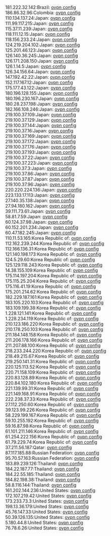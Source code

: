 181.222.32.142:Brazil: [ovpn config](vpn/181_222_32_142.ovpn)  
186.86.32.96:Colombia: [ovpn config](vpn/186_86_32_96.ovpn)  
110.134.137.24:Japan: [ovpn config](vpn/110_134_137_24.ovpn)  
111.99.117.215:Japan: [ovpn config](vpn/111_99_117_215.ovpn)  
115.37.11.239:Japan: [ovpn config](vpn/115_37_11_239.ovpn)  
118.111.12.15:Japan: [ovpn config](vpn/118_111_12_15.ovpn)  
118.156.233.24:Japan: [ovpn config](vpn/118_156_233_24.ovpn)  
124.219.204.102:Japan: [ovpn config](vpn/124_219_204_102.ovpn)  
125.201.46.123:Japan: [ovpn config](vpn/125_201_46_123.ovpn)  
126.140.36.245:Japan: [ovpn config](vpn/126_140_36_245.ovpn)  
126.171.208.150:Japan: [ovpn config](vpn/126_171_208_150.ovpn)  
126.1.14.5:Japan: [ovpn config](vpn/126_1_14_5.ovpn)  
126.34.156.64:Japan: [ovpn config](vpn/126_34_156_64.ovpn)  
147.192.42.22:Japan: [ovpn config](vpn/147_192_42_22.ovpn)  
152.117.167.12:Japan: [ovpn config](vpn/152_117_167_12.ovpn)  
175.177.43.122:Japan: [ovpn config](vpn/175_177_43_122.ovpn)  
180.196.128.155:Japan: [ovpn config](vpn/180_196_128_155.ovpn)  
180.196.230.167:Japan: [ovpn config](vpn/180_196_230_167.ovpn)  
180.28.237.198:Japan: [ovpn config](vpn/180_28_237_198.ovpn)  
182.166.108.246:Japan: [ovpn config](vpn/182_166_108_246.ovpn)  
219.100.37.109:Japan: [ovpn config](vpn/219_100_37_109.ovpn)  
219.100.37.129:Japan: [ovpn config](vpn/219_100_37_129.ovpn)  
219.100.37.144:Japan: [ovpn config](vpn/219_100_37_144.ovpn)  
219.100.37.16:Japan: [ovpn config](vpn/219_100_37_16.ovpn)  
219.100.37.169:Japan: [ovpn config](vpn/219_100_37_169.ovpn)  
219.100.37.172:Japan: [ovpn config](vpn/219_100_37_172.ovpn)  
219.100.37.176:Japan: [ovpn config](vpn/219_100_37_176.ovpn)  
219.100.37.193:Japan: [ovpn config](vpn/219_100_37_193.ovpn)  
219.100.37.22:Japan: [ovpn config](vpn/219_100_37_22.ovpn)  
219.100.37.223:Japan: [ovpn config](vpn/219_100_37_223.ovpn)  
219.100.37.3:Japan: [ovpn config](vpn/219_100_37_3.ovpn)  
219.100.37.86:Japan: [ovpn config](vpn/219_100_37_86.ovpn)  
219.100.37.87:Japan: [ovpn config](vpn/219_100_37_87.ovpn)  
219.100.37.96:Japan: [ovpn config](vpn/219_100_37_96.ovpn)  
220.220.224.136:Japan: [ovpn config](vpn/220_220_224_136.ovpn)  
223.133.17.113:Japan: [ovpn config](vpn/223_133_17_113.ovpn)  
27.140.35.138:Japan: [ovpn config](vpn/27_140_35_138.ovpn)  
27.94.180.162:Japan: [ovpn config](vpn/27_94_180_162.ovpn)  
39.111.73.61:Japan: [ovpn config](vpn/39_111_73_61.ovpn)  
58.81.7.59:Japan: [ovpn config](vpn/58_81_7_59.ovpn)  
60.124.37.98:Japan: [ovpn config](vpn/60_124_37_98.ovpn)  
60.152.201.234:Japan: [ovpn config](vpn/60_152_201_234.ovpn)  
60.47.182.245:Japan: [ovpn config](vpn/60_47_182_245.ovpn)  
110.11.53.165:Korea Republic of: [ovpn config](vpn/110_11_53_165.ovpn)  
112.162.239.244:Korea Republic of: [ovpn config](vpn/112_162_239_244.ovpn)  
112.166.136.31:Korea Republic of: [ovpn config](vpn/112_166_136_31.ovpn)  
121.140.198.173:Korea Republic of: [ovpn config](vpn/121_140_198_173.ovpn)  
124.5.29.60:Korea Republic of: [ovpn config](vpn/124_5_29_60.ovpn)  
125.129.118.243:Korea Republic of: [ovpn config](vpn/125_129_118_243.ovpn)  
14.38.155.109:Korea Republic of: [ovpn config](vpn/14_38_155_109.ovpn)  
175.114.197.204:Korea Republic of: [ovpn config](vpn/175_114_197_204.ovpn)  
175.115.25.204:Korea Republic of: [ovpn config](vpn/175_115_25_204.ovpn)  
175.116.41.19:Korea Republic of: [ovpn config](vpn/175_116_41_19.ovpn)  
175.201.214.62:Korea Republic of: [ovpn config](vpn/175_201_214_62.ovpn)  
182.229.187.161:Korea Republic of: [ovpn config](vpn/182_229_187_161.ovpn)  
183.105.220.103:Korea Republic of: [ovpn config](vpn/183_105_220_103.ovpn)  
183.109.199.38:Korea Republic of: [ovpn config](vpn/183_109_199_38.ovpn)  
1.228.121.141:Korea Republic of: [ovpn config](vpn/1_228_121_141.ovpn)  
1.228.234.119:Korea Republic of: [ovpn config](vpn/1_228_234_119.ovpn)  
210.123.186.220:Korea Republic of: [ovpn config](vpn/210_123_186_220.ovpn)  
210.178.250.103:Korea Republic of: [ovpn config](vpn/210_178_250_103.ovpn)  
211.184.148.158:Korea Republic of: [ovpn config](vpn/211_184_148_158.ovpn)  
211.206.178.166:Korea Republic of: [ovpn config](vpn/211_206_178_166.ovpn)  
211.207.88.100:Korea Republic of: [ovpn config](vpn/211_207_88_100.ovpn)  
218.233.244.220:Korea Republic of: [ovpn config](vpn/218_233_244_220.ovpn)  
218.49.215.67:Korea Republic of: [ovpn config](vpn/218_49_215_67.ovpn)  
219.250.141.31:Korea Republic of: [ovpn config](vpn/219_250_141_31.ovpn)  
220.125.113.52:Korea Republic of: [ovpn config](vpn/220_125_113_52.ovpn)  
220.71.158.109:Korea Republic of: [ovpn config](vpn/220_71_158_109.ovpn)  
220.83.128.89:Korea Republic of: [ovpn config](vpn/220_83_128_89.ovpn)  
220.84.102.180:Korea Republic of: [ovpn config](vpn/220_84_102_180.ovpn)  
221.139.99.31:Korea Republic of: [ovpn config](vpn/221_139_99_31.ovpn)  
221.149.168.91:Korea Republic of: [ovpn config](vpn/221_149_168_91.ovpn)  
222.238.37.33:Korea Republic of: [ovpn config](vpn/222_238_37_33.ovpn)  
27.112.250.60:Korea Republic of: [ovpn config](vpn/27_112_250_60.ovpn)  
39.123.99.226:Korea Republic of: [ovpn config](vpn/39_123_99_226.ovpn)  
58.229.199.167:Korea Republic of: [ovpn config](vpn/58_229_199_167.ovpn)  
59.10.255.192:Korea Republic of: [ovpn config](vpn/59_10_255_192.ovpn)  
59.16.87.98:Korea Republic of: [ovpn config](vpn/59_16_87_98.ovpn)  
61.101.211.146:Korea Republic of: [ovpn config](vpn/61_101_211_146.ovpn)  
61.254.222.156:Korea Republic of: [ovpn config](vpn/61_254_222_156.ovpn)  
61.79.229.74:Korea Republic of: [ovpn config](vpn/61_79_229_74.ovpn)  
37.211.56.187:Qatar: [ovpn config](vpn/37_211_56_187.ovpn)  
87.117.185.88:Russian Federation: [ovpn config](vpn/87_117_185_88.ovpn)  
95.70.57.163:Russian Federation: [ovpn config](vpn/95_70_57_163.ovpn)  
183.89.239.126:Thailand: [ovpn config](vpn/183_89_239_126.ovpn)  
184.22.187.77:Thailand: [ovpn config](vpn/184_22_187_77.ovpn)  
184.22.55.185:Thailand: [ovpn config](vpn/184_22_55_185.ovpn)  
184.82.198.38:Thailand: [ovpn config](vpn/184_82_198_38.ovpn)  
58.8.116.144:Thailand: [ovpn config](vpn/58_8_116_144.ovpn)  
161.202.144.236:United States: [ovpn config](vpn/161_202_144_236.ovpn)  
172.107.219.42:United States: [ovpn config](vpn/172_107_219_42.ovpn)  
173.233.73.3:United States: [ovpn config](vpn/173_233_73_3.ovpn)  
198.13.36.179:United States: [ovpn config](vpn/198_13_36_179.ovpn)  
45.76.147.33:United States: [ovpn config](vpn/45_76_147_33.ovpn)  
50.39.126.135:United States: [ovpn config](vpn/50_39_126_135.ovpn)  
5.180.44.8:United States: [ovpn config](vpn/5_180_44_8.ovpn)  
76.78.6.26:United States: [ovpn config](vpn/76_78_6_26.ovpn)  
